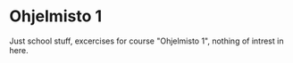 # Ohjelmisto 1
Just school stuff, excercises for course "Ohjelmisto 1", nothing of intrest in here.
